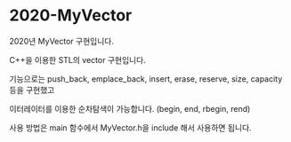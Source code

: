 # 2020-MyVector
2020년 MyVector 구현입니다.

C++을 이용한 STL의 vector 구현입니다.

기능으로는 push_back, emplace_back, insert, erase, reserve, size, capacity 등을 구현했고

이터레이터를 이용한 순차탐색이 가능합니다. (begin, end, rbegin, rend)

사용 방법은 main 함수에서 MyVector.h을 include 해서 사용하면 됩니다.